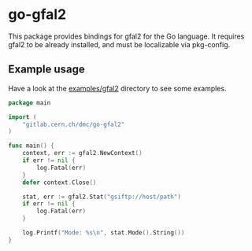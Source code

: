 # go-gfal2
This package provides bindings for gfal2 for the Go language. It requires gfal2 to be already installed, and must be localizable via pkg-config.

## Example usage
Have a look at the [examples/gfal2](examples/gfal2) directory to see some examples.

```go
package main

import (
	"gitlab.cern.ch/dmc/go-gfal2"
)

func main() {
	context, err := gfal2.NewContext()
	if err != nil {
		log.Fatal(err)
	}
	defer context.Close()

	stat, err := gfal2.Stat("gsiftp://host/path")
	if err != nil {
		log.Fatal(err)
	}

	log.Printf("Mode: %s\n", stat.Mode().String())
}
```
